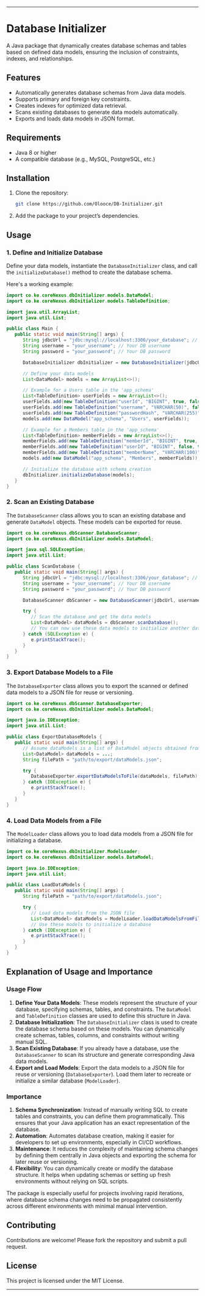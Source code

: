 
---

# Database Initializer

A Java package that dynamically creates database schemas and tables based on defined data models, ensuring the inclusion of constraints, indexes, and relationships.

## Features

- Automatically generates database schemas from Java data models.
- Supports primary and foreign key constraints.
- Creates indexes for optimized data retrieval.
- Scans existing databases to generate data models automatically.
- Exports and loads data models in JSON format.

## Requirements

- Java 8 or higher
- A compatible database (e.g., MySQL, PostgreSQL, etc.)

## Installation

1. Clone the repository:
   ```bash
   git clone https://github.com/Olooce/DB-Initializer.git
   ```
2. Add the package to your project’s dependencies.

## Usage

### 1. Define and Initialize Database

Define your data models, instantiate the `DatabaseInitializer` class, and call the `initializeDatabase()` method to create the database schema.

Here's a working example:

```java
import co.ke.coreNexus.dbInitializer.models.DataModel;
import co.ke.coreNexus.dbInitializer.models.TableDefinition;

import java.util.ArrayList;
import java.util.List;

public class Main {
   public static void main(String[] args) {
      String jdbcUrl = "jdbc:mysql://localhost:3306/your_database"; // Change this to your DB URL
      String username = "your_username"; // Your DB username
      String password = "your_password"; // Your DB password

      DatabaseInitializer dbInitializer = new DatabaseInitializer(jdbcUrl, username, password);

      // Define your data models 
      List<DataModel> models = new ArrayList<>();

      // Example for a Users table in the 'app_schema'
      List<TableDefinition> userFields = new ArrayList<>();
      userFields.add(new TableDefinition("userId", "BIGINT", true, false, null, null, false));
      userFields.add(new TableDefinition("username", "VARCHAR(50)", false, false, null, null, false));
      userFields.add(new TableDefinition("passwordHash", "VARCHAR(255)", false, false, null, null, false));
      models.add(new DataModel("app_schema", "Users", userFields));

      // Example for a Members table in the 'app_schema'
      List<TableDefinition> memberFields = new ArrayList<>();
      memberFields.add(new TableDefinition("memberId", "BIGINT", true, false, null, null, false));
      memberFields.add(new TableDefinition("userId", "BIGINT", false, true, "Users", "userId", false));
      memberFields.add(new TableDefinition("memberName", "VARCHAR(100)", false, false, null, null, false));
      models.add(new DataModel("app_schema", "Members", memberFields));

      // Initialize the database with schema creation
      dbInitializer.initializeDatabase(models);
   }
}
```

### 2. Scan an Existing Database

The `DatabaseScanner` class allows you to scan an existing database and generate `DataModel` objects. These models can be exported for reuse.

```java
import co.ke.coreNexus.dbScanner.DatabaseScanner;
import co.ke.coreNexus.dbInitializer.models.DataModel;

import java.sql.SQLException;
import java.util.List;

public class ScanDatabase {
   public static void main(String[] args) {
      String jdbcUrl = "jdbc:mysql://localhost:3306/your_database"; // Change this to your DB URL
      String username = "your_username"; // Your DB username
      String password = "your_password"; // Your DB password

      DatabaseScanner dbScanner = new DatabaseScanner(jdbcUrl, username, password);

      try {
         // Scan the database and get the data models
         List<DataModel> dataModels = dbScanner.scanDatabase();
         // You can now use these data models to initialize another database or export them
      } catch (SQLException e) {
         e.printStackTrace();
      }
   }
}
```

### 3. Export Database Models to a File

The `DatabaseExporter` class allows you to export the scanned or defined data models to a JSON file for reuse or versioning.

```java
import co.ke.coreNexus.dbScanner.DatabaseExporter;
import co.ke.coreNexus.dbInitializer.models.DataModel;

import java.io.IOException;
import java.util.List;

public class ExportDatabaseModels {
   public static void main(String[] args) {
      // Assume dataModels is a list of DataModel objects obtained from the scanner or defined manually
      List<DataModel> dataModels = ...; 
      String filePath = "path/to/export/dataModels.json";

      try {
         DatabaseExporter.exportDataModelsToFile(dataModels, filePath);
      } catch (IOException e) {
         e.printStackTrace();
      }
   }
}
```

### 4. Load Data Models from a File

The `ModelLoader` class allows you to load data models from a JSON file for initializing a database.

```java
import co.ke.coreNexus.dbInitializer.ModelLoader;
import co.ke.coreNexus.dbInitializer.models.DataModel;

import java.io.IOException;
import java.util.List;

public class LoadDataModels {
   public static void main(String[] args) {
      String filePath = "path/to/export/dataModels.json";

      try {
         // Load data models from the JSON file
         List<DataModel> dataModels = ModelLoader.loadDataModelsFromFile(filePath);
         // Use these models to initialize a database
      } catch (IOException e) {
         e.printStackTrace();
      }
   }
}
```

## Explanation of Usage and Importance

### Usage Flow

1. **Define Your Data Models**: These models represent the structure of your database, specifying schemas, tables, and constraints. The `DataModel` and `TableDefinition` classes are used to define this structure in Java.
2. **Database Initialization**: The `DatabaseInitializer` class is used to create the database schema based on these models. You can dynamically create schemas, tables, columns, and constraints without writing manual SQL.
3. **Scan Existing Database**: If you already have a database, use the `DatabaseScanner` to scan its structure and generate corresponding Java data models.
4. **Export and Load Models**: Export the data models to a JSON file for reuse or versioning (`DatabaseExporter`). Load them later to recreate or initialize a similar database (`ModelLoader`).

### Importance

1. **Schema Synchronization**: Instead of manually writing SQL to create tables and constraints, you can define them programmatically. This ensures that your Java application has an exact representation of the database.
2. **Automation**: Automates database creation, making it easier for developers to set up environments, especially in CI/CD workflows.
3. **Maintenance**: It reduces the complexity of maintaining schema changes by defining them centrally in Java objects and exporting the schema for later reuse or versioning.
4. **Flexibility**: You can dynamically create or modify the database structure. It helps when updating schemas or setting up fresh environments without relying on SQL scripts.

The package is especially useful for projects involving rapid iterations, where database schema changes need to be propagated consistently across different environments with minimal manual intervention.

## Contributing

Contributions are welcome! Please fork the repository and submit a pull request.

## License

This project is licensed under the MIT License.

--- 
